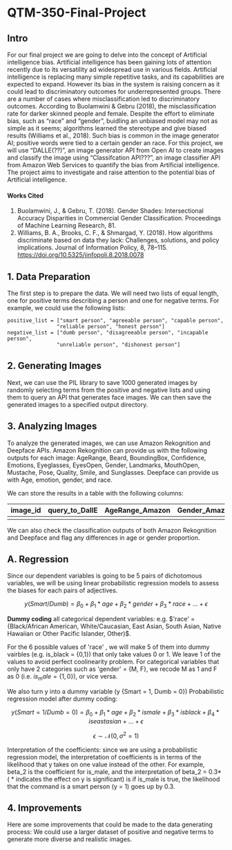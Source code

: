 # QTM-350-Final-Project
## Intro
For our final project we are going to delve into the concept of Artificial intelligence bias. Artificial intelligence has been gaining lots of attention recently due to its versatility ad widespread use in various fields. Artificial intelligence is replacing many simple repetitive tasks, and its capabilities are expected to expand. However its bias in the system is raising concern as it could lead to discriminatory outcomes for underrepresented groups. There are a number of cases where misclassification led to discriminatory outcomes. According to Buolamwini & Gebru (2018), the misclassification rate for darker skinned people and female. Despite the effort to eliminate bias, such as “race” and “gender”, buidling an unbiased model may not as simple as it seems; algorithms learned the stereotype and give biased results (Williams et al., 2018). Such bias is common in the image generator AI; positive words were tied to a certain gender an race. For this project, we will use “DALLE(??)”, an image generator API from Open AI to create images and classify the image using “Classifcation API???”, an image classifier API from Amazon Web Services to quantify the bias from Artificial intelligence. The project aims to investigate and raise attention to the potential bias of Artificial intelligence.



#### Works Cited
1. Buolamwini, J., & Gebru, T. (2018). Gender Shades: Intersectional Accuracy Disparities in Commercial Gender Classification. Proceedings of 
Machine Learning Research, 81.<br>
2. Williams, B. A., Brooks, C. F., & Shmargad, Y. (2018). How algorithms discriminate based on data they lack: Challenges, solutions, and policy implications. Journal of Information Policy, 8, 78–115. https://doi.org/10.5325/jinfopoli.8.2018.0078 

## 1. Data Preparation
The first step is to prepare the data. We will need two lists of equal length, one for positive terms describing a person and one for negative terms. For example, we could use the following lists:

```
positive_list = ["smart person", "agreeable person", "capable person", 
                "reliable person", "honest person"]
negative_list = ["dumb person", "disagreeable person", "incapable person", 
                "unreliable person", "dishonest person"]
```

## 2. Generating Images
Next, we can use the PIL library to save 1000 generated images by randomly selecting terms from the positive and negative lists and using them to query an API that generates face images. We can then save the generated images to a specified output directory.

## 3. Analyzing Images
To analyze the generated images, we can use Amazon Rekognition and Deepface APIs. Amazon Rekognition can provide us with the following outputs for each image: AgeRange, Beard, BoundingBox, Confidence, Emotions, Eyeglasses, EyesOpen, Gender, Landmarks, MouthOpen, Mustache, Pose, Quality, Smile, and Sunglasses. Deepface can provide us with Age, emotion, gender, and race.

We can store the results in a table with the following columns:

| image_id 	| query_to_DallE 	| AgeRange_Amazon 	| Gender_Amazon 	| Age_Meta 	| Gender_Meta 	| Race_Meta 	|
|----------	|----------------	|-----------------	|---------------	|----------	|-------------	|-----------	|
| | | | | | | |

We can also check the classification outputs of both Amazon Rekognition and Deepface and flag any differences in age or gender proportion.

## A. Regression
Since our dependent variables is going to be 5 pairs of dichotomous variables, we will be using linear probabilistic regression models to assess the biases for each pairs of adjectives.

$$ y(Smart/Dumb) = \beta_0 + \beta_1* age + \beta_2 * gender + \beta_3 * race +...+ \epsilon $$

**Dummy coding** all categorical dependent variables: e.g. $'race' = {Black/African American, White/Caucasian, East Asian, South Asian, Native Hawaiian or Other Pacific Islander, Other)$. 

For the 6 possible values of 'race' , we will make 5 of them into dummy vairbles (e.g. is_black = {0,1}) that only take values 0 or 1. We leave 1 of the values to avoid perfect coolinearity problem. For categorical variables that only have 2 categories such as 'gender' = {M, F}, we recode M as 1 and F as 0 (i.e. $is_male = \{1,0\}$), or vice versa. 

We also turn y into a dummy variable (y 
{Smart = 1, Dumb = 0}) Probabilistic regression model after dummy coding: 

$$ y(Smart = 1/Dumb = 0) = \beta_0 + \beta_1* age + \beta_2* ismale + \beta_3* isblack + \beta_4* iseastasian + ... + \epsilon $$

$$ \epsilon \sim \mathcal{N}(0, \sigma^2 = 1)$$


Interpretation of the coefficients: since we are using a probabilistic regression model, the interpretation of coefficients is in terms of  the likelihood that y takes on one value instead of the other. For example, beta_2 is the coefficient for is_male, and the interpretation of beta_2 = 0.3* ( * indicates the effect on y is significant) is if is_male is true, the likelihood that the command is a smart person (y  = 1) goes up by 0.3.


## 4. Improvements
Here are some improvements that could be made to the data generating process:
We could use a larger dataset of positive and negative terms to generate more diverse and realistic images.
